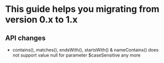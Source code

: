 # This guide helps you migrating from version 0.x to 1.x

## API changes

- contains(), matches(), endsWith(), startsWith() & nameContains() does not support value null for parameter $caseSensitive any more